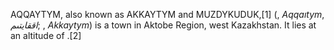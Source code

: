 AQQAYTYM, also known as AKKAYTYM and MUZDYKUDUK,[1] (, _Aqqaıtym_, _اققايتىم_; , _Akkaytym_) is a town in Aktobe Region, west Kazakhstan. It lies at an altitude of .[2]
